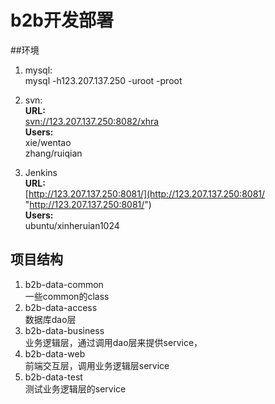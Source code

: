 # b2b开发部署

##环境
1. mysql:  
	mysql -h123.207.137.250 -uroot -proot

2. svn:  
**URL:**  
	[svn://123.207.137.250:8082/xhra](svn://123.207.137.250:8082/xhra "svn://123.207.137.250:8082/xhra")   
**Users:**  
	xie/wentao  
	zhang/ruiqian

3. Jenkins  
**URL:**  
[http://123.207.137.250:8081/](http://123.207.137.250:8081/ "http://123.207.137.250:8081/")  
**Users:**  
	ubuntu/xinheruian1024

## 项目结构  
1. b2b-data-common  
一些common的class
2. b2b-data-access  
数据库dao层  
3. b2b-data-business  
业务逻辑层，通过调用dao层来提供service，
4. b2b-data-web  
前端交互层，调用业务逻辑层service  
5. b2b-data-test  
测试业务逻辑层的service
